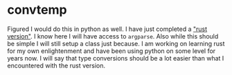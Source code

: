 # convtemp
Figured I would do this in python as well.  I have just completed a ["rust version"](https://github.com/aaronplagge/playground/blob/master/rust/convtemp/src/main.rs). 
I know here I will have access to `argparse`.  Also while this should be simple
I will still setup a class just because.  I am working on learning rust for my
own enlightenment and have been using python on some level for years now.  I will
say that type conversions should be a lot easier than what I encountered with the
rust version.

